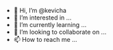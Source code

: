 - 👋 Hi, I’m @kevicha
- 👀 I’m interested in ...
- 🌱 I’m currently learning ...
- 💞️ I’m looking to collaborate on ...
- 📫 How to reach me ...

<!---
kevicha/kevicha is a ✨ special ✨ repository because its `README.md` (this file) appears on your GitHub profile.
You can click the Preview link to take a look at your changes.
--->

